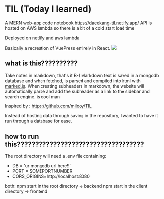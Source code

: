 # TIL (Today I learned)

A MERN web-app code notebook
https://daeekang-til.netlify.app/
API is hosted on AWS lambda so there is a bit of a cold start load time

Deployed on netlify and aws lambda 

Basically a recreation of [VuePress](https://vuepress.vuejs.org/) entirely in React. 
![](https://github.com/daee-kang/TIL/blob/master/readmestuff/demo.gif)

## what is this??????????

Take notes in markdown, that's it B-) 
Markdown text is saved in a mongodb database and when fetched, is parsed and compiled into html with [marked.js](https://marked.js.org/).
When creating subheaders in markdown, the website will automatically parse and add the subheader as a link to the sidebar and search engine. is cool man

Inspired by : https://github.com/milooy/TIL

Instead of hosting data through saving in the repository, I wanted to have it run through a database for ease. 


## how to run this???????????????????????????????????

The root directory will need a .env file containing: 
- DB = 'ur mongodb url here!!' 
- PORT = SOMEPORTNUMBER 
- CORS_ORIGINS=http://localhost:8080 

both: 
npm start in the root directory -> backend
npm start in the client directory -> frontend
